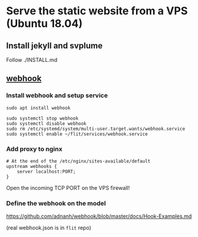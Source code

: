 # Serve the static website from a VPS (Ubuntu 18.04)

## Install jekyll and svplume

Follow ./INSTALL.md

## [webhook](https://github.com/adnanh/webhook)

### Install webhook and setup service

    sudo apt install webhook
    
    sudo systemctl stop webhook
    sudo systemctl disable webhook
    sudo rm /etc/systemd/system/multi-user.target.wants/webhook.service
    sudo systemctl enable ~/flit/services/webhook.service
    
### Add proxy to nginx

    # At the end of the /etc/nginx/sites-available/default
    upstream webhooks {
        server localhost:PORT;
    }

Open the incoming TCP PORT on the VPS firewall!

### Define the webhook on the model

https://github.com/adnanh/webhook/blob/master/docs/Hook-Examples.md

(real webhook.json is in `flit` repo)

